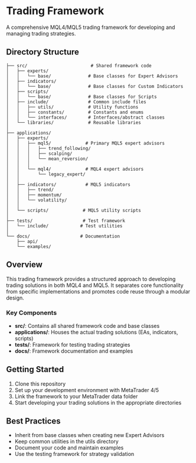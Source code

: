 # Trading Framework

A comprehensive MQL4/MQL5 trading framework for developing and managing trading strategies.

## Directory Structure

```
├── src/                        # Shared framework code
│   ├── experts/
│   │   └── base/              # Base classes for Expert Advisors
│   ├── indicators/
│   │   └── base/              # Base classes for Custom Indicators
│   ├── scripts/
│   │   └── base/              # Base classes for Scripts
│   ├── include/               # Common include files
│   │   ├── utils/             # Utility functions
│   │   ├── constants/         # Constants and enums
│   │   └── interfaces/        # Interfaces/abstract classes
│   └── libraries/             # Reusable libraries
│
├── applications/
│   ├── experts/
│   │   ├── mql5/             # Primary MQL5 expert advisors
│   │   │   ├── trend_following/
│   │   │   ├── scalping/
│   │   │   └── mean_reversion/
│   │   │
│   │   └── mql4/             # MQL4 expert advisors
│   │       └── legacy_expert/ 
│   │
│   ├── indicators/           # MQL5 indicators
│   │   ├── trend/
│   │   ├── momentum/
│   │   └── volatility/
│   │
│   └── scripts/             # MQL5 utility scripts
│
├── tests/                   # Test framework
│   └── include/            # Test utilities
│
└── docs/                   # Documentation
    ├── api/
    └── examples/
```

## Overview

This trading framework provides a structured approach to developing trading solutions in both MQL4 and MQL5. It separates core functionality from specific implementations and promotes code reuse through a modular design.

### Key Components

- **src/**: Contains all shared framework code and base classes
- **applications/**: Houses the actual trading solutions (EAs, indicators, scripts)
- **tests/**: Framework for testing trading strategies
- **docs/**: Framework documentation and examples

## Getting Started

1. Clone this repository
2. Set up your development environment with MetaTrader 4/5
3. Link the framework to your MetaTrader data folder
4. Start developing your trading solutions in the appropriate directories

## Best Practices

- Inherit from base classes when creating new Expert Advisors
- Keep common utilities in the utils directory
- Document your code and maintain examples
- Use the testing framework for strategy validation 